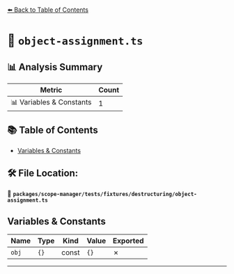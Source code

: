 [⬅️ Back to Table of Contents](../../../../../index.md)

# 📄 `object-assignment.ts`

## 📊 Analysis Summary

| Metric | Count |
|--------|-------|
| 📊 Variables & Constants | 1 |

## 📚 Table of Contents

- [Variables & Constants](#variables-constants)

## 🛠️ File Location:
📂 **`packages/scope-manager/tests/fixtures/destructuring/object-assignment.ts`**

## Variables & Constants

| Name | Type | Kind | Value | Exported |
|------|------|------|-------|----------|
| `obj` | `{}` | const | `{}` | ✗ |


---